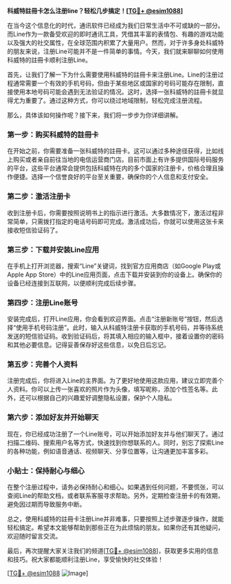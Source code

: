 **科威特註冊卡怎么注册line？轻松几步搞定！[[TG💪+ @esim1088](https://t.me/s/esim1088)]**

在当今这个信息化的时代，通讯软件已经成为我们日常生活中不可或缺的一部分。而Line作为一款备受欢迎的即时通讯工具，凭借其丰富的表情包、有趣的游戏功能以及强大的社交属性，在全球范围内积累了大量用户。然而，对于许多身处科威特的朋友来说，注册Line可能并不是一件简单的事情。今天，我们就来聊聊如何使用科威特的註冊卡顺利注册Line。

首先，让我们了解一下为什么需要使用科威特的註冊卡来注册Line。Line的注册过程通常需要一个有效的手机号码，但由于某些地区或国家的号码可能存在限制，直接使用本地号码可能会遇到无法验证的情况。这时，选择一张科威特的註冊卡就显得尤为重要了。通过这种方式，你可以绕过地域限制，轻松完成注册流程。

那么，具体该如何操作呢？接下来，我们将一步步为你详细讲解。

### 第一步：购买科威特的註冊卡

在开始之前，你需要准备一张科威特的註冊卡。这可以通过多种途径获得，比如线上购买或者亲自前往当地的电信运营商门店。目前市面上有许多提供国际号码服务的平台，这些平台通常会提供包括科威特在内的多个国家的注册卡，价格合理且操作便捷。选择一个信誉良好的平台至关重要，确保你的个人信息和支付安全。

### 第二步：激活注册卡

收到注册卡后，你需要按照说明书上的指示进行激活。大多数情况下，激活过程非常简单，只需拨打指定的电话号码即可完成。激活成功后，你就可以使用这张卡来接收短信验证码了。

### 第三步：下载并安装Line应用

在手机上打开浏览器，搜索“Line”关键词，找到官方应用商店（如Google Play或Apple App Store）中的Line应用页面，点击下载并安装到你的设备上。确保你的设备已经连接到互联网，以便顺利完成后续步骤。

### 第四步：注册Line账号

安装完成后，打开Line应用，你会看到欢迎界面。点击“注册新账号”按钮，然后选择“使用手机号码注册”。此时，输入从科威特注册卡获取的手机号码，并等待系统发送的短信验证码。收到验证码后，将其填入相应的输入框中，接着设置你的密码和其他必要信息。记得妥善保存好这些信息，以免日后忘记。

### 第五步：完善个人资料

注册完成后，你将进入Line的主界面。为了更好地使用这款应用，建议立即完善个人资料。你可以上传一张喜欢的照片作为头像，填写昵称，添加个性签名等。此外，还可以根据自己的兴趣爱好调整隐私设置，保护个人隐私。

### 第六步：添加好友并开始聊天

现在，你已经成功注册了一个Line账号，可以开始添加好友并与他们聊天了。通过扫描二维码、搜索用户名等方式，快速找到你想联系的人。同时，别忘了探索Line的各种功能，例如语音通话、视频聊天、分享位置等，让沟通更加丰富多彩。

### 小贴士：保持耐心与细心

在整个注册过程中，请务必保持耐心和细心。如果遇到任何问题，不要慌张，可以查阅Line的帮助文档，或者联系客服寻求帮助。另外，定期检查注册卡的有效期，避免因过期而导致服务中断。

总之，使用科威特的註冊卡注册Line并非难事，只要按照上述步骤逐步操作，就能轻松搞定。希望本文能够帮助到那些正在为此烦恼的朋友。如果你还有其他疑问，欢迎随时留言交流。

最后，再次提醒大家关注我们的频道[[TG💪+ @esim1088](https://t.me/s/esim1088)]，获取更多实用的信息和技巧。祝大家都能顺利注册Line，享受愉快的社交体验！

[[TG💪+ @esim1088](https://t.me/s/esim1088) ![Image](https://i.postimg.cc/4NQfJmqS/Snipaste-2025-05-13-00-14-12.png)]